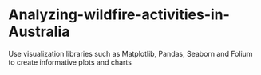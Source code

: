 # Analyzing-wildfire-activities-in-Australia
Use visualization libraries such as Matplotlib, Pandas, Seaborn and Folium to create informative plots and charts
